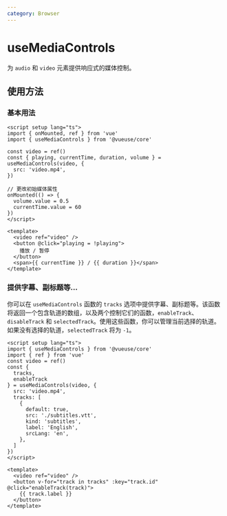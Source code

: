 ```yaml
---
category: Browser
---
```


# useMediaControls

为 `audio` 和 `video` 元素提供响应式的媒体控制。

## 使用方法

### 基本用法

```vue
<script setup lang="ts">
import { onMounted, ref } from 'vue'
import { useMediaControls } from '@vueuse/core'

const video = ref()
const { playing, currentTime, duration, volume } = useMediaControls(video, {
  src: 'video.mp4',
})

// 更改初始媒体属性
onMounted(() => {
  volume.value = 0.5
  currentTime.value = 60
})
</script>

<template>
  <video ref="video" />
  <button @click="playing = !playing">
    播放 / 暂停
  </button>
  <span>{{ currentTime }} / {{ duration }}</span>
</template>
```

### 提供字幕、副标题等...

你可以在 `useMediaControls` 函数的 `tracks` 选项中提供字幕、副标题等。该函数将返回一个包含轨道的数组，以及两个控制它们的函数，`enableTrack`、`disableTrack` 和 `selectedTrack`。使用这些函数，你可以管理当前选择的轨道。如果没有选择的轨道，`selectedTrack` 将为 `-1`。

```vue
<script setup lang="ts">
import { useMediaControls } from '@vueuse/core'
import { ref } from 'vue'
const video = ref()
const {
  tracks,
  enableTrack
} = useMediaControls(video, {
  src: 'video.mp4',
  tracks: [
    {
      default: true,
      src: './subtitles.vtt',
      kind: 'subtitles',
      label: 'English',
      srcLang: 'en',
    },
  ]
})
</script>

<template>
  <video ref="video" />
  <button v-for="track in tracks" :key="track.id" @click="enableTrack(track)">
    {{ track.label }}
  </button>
</template>
```
